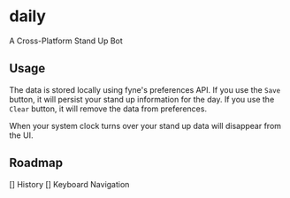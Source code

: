 # daily
A Cross-Platform Stand Up Bot

## Usage

The data is stored locally using fyne's preferences API. If you use the `Save` button, it will persist your stand up
information for the day. If you use the `Clear` button, it will remove the data from preferences.

When your system clock turns over your stand up data will disappear from the UI.

## Roadmap
[] History
[] Keyboard Navigation
